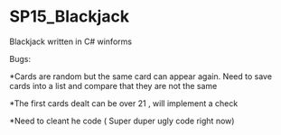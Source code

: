 # SP15_Blackjack

Blackjack written in C# winforms

Bugs:

*Cards are random but the same card can appear again. Need to save cards into a list and compare that they are not the same

*The first cards dealt can be over 21 , will implement a check 

*Need to cleant he code ( Super duper ugly code right now)

